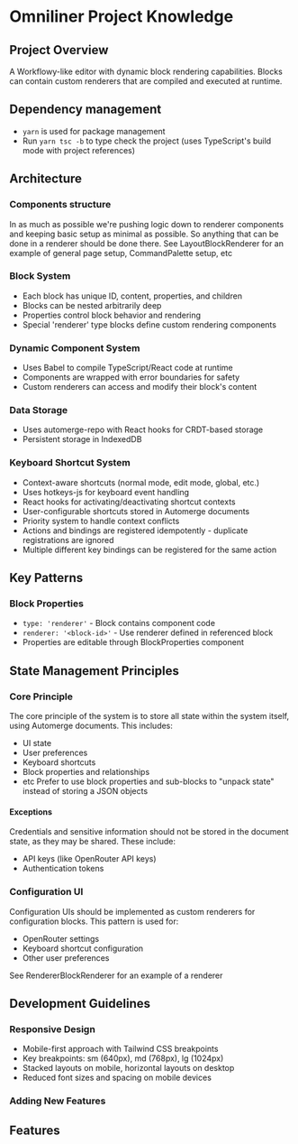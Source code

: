 # Omniliner Project Knowledge

## Project Overview
A Workflowy-like editor with dynamic block rendering capabilities. Blocks can contain custom renderers that are compiled and executed at runtime.

## Dependency management
- `yarn` is used for package management
- Run `yarn tsc -b` to type check the project (uses TypeScript's build mode with project references)

## Architecture

### Components structure 
In as much as possible we're pushing logic down to renderer components 
and keeping basic setup as minimal as possible. 
So anything that can be done in a renderer should be done there.
See LayoutBlockRenderer for an example of general page setup, CommandPalette setup, etc
### Block System
- Each block has unique ID, content, properties, and children
- Blocks can be nested arbitrarily deep
- Properties control block behavior and rendering
- Special 'renderer' type blocks define custom rendering components

### Dynamic Component System
- Uses Babel to compile TypeScript/React code at runtime
- Components are wrapped with error boundaries for safety
- Custom renderers can access and modify their block's content

### Data Storage
- Uses automerge-repo with React hooks for CRDT-based storage
- Persistent storage in IndexedDB


### Keyboard Shortcut System
- Context-aware shortcuts (normal mode, edit mode, global, etc.)
- Uses hotkeys-js for keyboard event handling
- React hooks for activating/deactivating shortcut contexts
- User-configurable shortcuts stored in Automerge documents
- Priority system to handle context conflicts
- Actions and bindings are registered idempotently - duplicate registrations are ignored
- Multiple different key bindings can be registered for the same action

## Key Patterns

### Block Properties
- `type: 'renderer'` - Block contains component code
- `renderer: '<block-id>'` - Use renderer defined in referenced block
- Properties are editable through BlockProperties component

## State Management Principles

### Core Principle
The core principle of the system is to store all state within the system itself, using Automerge documents. This includes:
- UI state
- User preferences
- Keyboard shortcuts
- Block properties and relationships
- etc
Prefer to use block properties and sub-blocks to "unpack state" instead of storing a JSON objects

#### Exceptions
Credentials and sensitive information should not be stored in the document state, as they may be shared. These include:
- API keys (like OpenRouter API keys)
- Authentication tokens

### Configuration UI
Configuration UIs should be implemented as custom renderers for configuration blocks. This pattern is used for:
- OpenRouter settings
- Keyboard shortcut configuration
- Other user preferences

See RendererBlockRenderer for an example of a renderer


## Development Guidelines

### Responsive Design
- Mobile-first approach with Tailwind CSS breakpoints
- Key breakpoints: sm (640px), md (768px), lg (1024px)
- Stacked layouts on mobile, horizontal layouts on desktop
- Reduced font sizes and spacing on mobile devices

### Adding New Features
## Features
